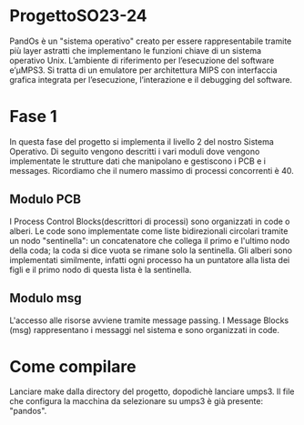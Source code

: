 # ProgettoSO23-24
PandOs è un "sistema operativo" creato per essere rappresentabile tramite più layer astratti che implementano le funzioni chiave di un sistema operativo Unix. L’ambiente di riferimento per l’esecuzione del software e’μMPS3. Si tratta di un emulatore per architettura MIPS con interfaccia grafica integrata per l’esecuzione, l’interazione e il debugging del software.

# Fase 1
In questa fase del progetto si implementa il livello 2 del nostro Sistema Operativo. Di seguito vengono descritti i vari moduli dove vengono implementate le strutture dati che manipolano e gestiscono i PCB e i messages. Ricordiamo che il numero massimo di processi concorrenti è 40.

## Modulo PCB
I Process Control Blocks(descrittori di processi) sono organizzati in code o alberi. Le code sono implementate come liste bidirezionali circolari tramite un nodo "sentinella": un concatenatore che collega il primo e l'ultimo nodo della coda; la coda si dice vuota se rimane solo la sentinella. Gli alberi sono implementati similmente, infatti ogni processo ha un puntatore alla lista dei figli e il primo nodo di questa lista è la sentinella.

## Modulo msg
L'accesso alle risorse avviene tramite message passing. I Message Blocks (msg) rappresentano i messaggi nel sistema e sono organizzati in code.

# Come compilare
Lanciare make dalla directory del progetto, dopodichè lanciare umps3. Il file che configura la macchina da selezionare su umps3 è già presente: "pandos".
